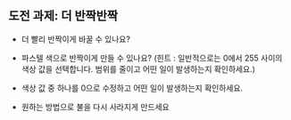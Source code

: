 ## 도전 과제: 더 반짝반짝

+ 더 빨리 반짝이게 바꿀 수 있나요?

+ 파스텔 색으로 반짝이게 만들 수 있나요? (힌트 : 일반적으로는 0에서 255 사이의 색상 값을 선택합니다. 범위를 줄이고 어떤 일이 발생하는지 확인하세요.)

- 색상 값 중 하나를 0으로 수정하고 어떤 일이 발생하는지 확인하세요.

- 원하는 방법으로 불을 다시 사라지게 만드세요
